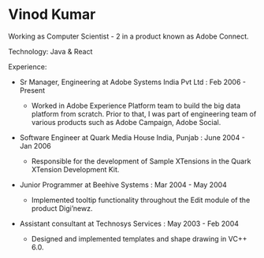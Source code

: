 Vinod Kumar
===========
Working as Computer Scientist - 2 in a product known as Adobe Connect.

Technology: 
Java & React

Experience:
- Sr Manager, Engineering at Adobe Systems India Pvt Ltd : Feb 2006 - Present
  - Worked in Adobe Experience Platform team to build the big data platform from scratch. Prior to that, I was part of engineering team of various products such as  Adobe Campaign, Adobe Social.

- Software Engineer at Quark Media House India, Punjab : June 2004 - Jan 2006
  - Responsible for the development of Sample XTensions in the Quark XTension Development Kit.

- Junior Programmer at Beehive Systems : Mar 2004 - May 2004
  - Implemented tooltip functionality throughout the Edit module of the product Digi’newz.

- Assistant consultant at Technosys Services : May 2003 - Feb 2004
  - Designed and implemented templates and shape drawing in VC++ 6.0.

